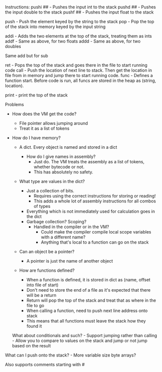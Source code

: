 Instructions:
pushi ## - Pushes the input int to the stack
pushd ## - Pushes the input double to the stack
pushf ## - Pushes the input float to the stack 

push <src string> - Push the element keyed by the string to the stack
pop <dest string> - Pop the top of the stack into memory keyed by the input string

addi - Adds the two elements at the top of the stack, treating them as ints
addf - Same as above, for two floats
addd - Same as above, for two doubles

Same add but for sub


ret - Pops the top of the stack and goes there in the file to start running code
call <string> - Push the location of next line to stack. Then get the location in file from <string> in memory and jump there to start running code. 
func <string> - Defines a function start. Before code is run, all funcs are stored in the heap as (string, location).

print - print the top of the stack


Problems
- How does the VM get the code?
    - File pointer allows jumping around
    - Treat it as a list of tokens

- How do I have memory?
    - A dict. Every object is named and stored in a dict
        - How do I give names in assembly?
            - Just do. The VM treats the assembly as a list of tokens, whether bytecode or not.
            - This has absolutely no safety.

    - What type are values in the dict?
        - Just a collection of bits. 
            - Requires using the correct instructions for storing or reading!
            - This adds a whole lot of assembly instructions for all combos of types
        - Everything which is not immediately used for calculation goes in the dict
        - Garbage collection? Scoping?
            - Handled in the compiler or in the VM?
                - Could make the compiler compile local scope variables with a different name?
                - Anything that's local to a function can go on the stack

    - Can an object be a pointer? 
        - A pointer is just the name of another object

    - How are functions defined?
        - When a function is defined, it is stored in dict as (name, offset into file of start)
        - Don't need to store the end of a file as it's expected that there will be a return
        - Return will pop the top of the stack and treat that as where in the file to go
        - When calling a function, need to push next line address onto stack
        - This means that all functions must leave the stack how they found it
    
    What about conditionals and such?
        - Support jumping rather than calling
        - Allow you to compare to values on the stack and jump or not jump based on the result
        

What can I push onto the stack?
    - More variable size byte arrays?

Also supports comments starting with #